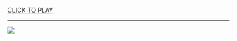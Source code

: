 
<a href="https://premium76.site?title=gamer_supps&ref=13M">CLICK TO PLAY</a></h3>
<hr>

<a href="https://premium76.site?title=gamer_supps&ref=13M"><img src="https://clearcache.store/games.png"></a>


